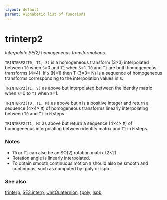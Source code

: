 ```yaml
---
layout: default
parent: Alphabetic list of functions
---
```

# trinterp2
_Interpolate SE(2) homogeneous transformations_


```TRINTERP2(T0, T1, S)``` is a homogeneous transform (3&times;3) interpolated
between `T0` when `S`=0 and `T1` when `S`=1.  `T0` and `T1` are both homogeneous
transforms (4&times;4).  If `S` (N&times;1) then T (3&times;3&times; N) is a sequence of
homogeneous transforms corresponding to the interpolation values in `S`.


```TRINTERP2(T1, S)``` as above but interpolated between the identity matrix
when `S`=0 to `T1` when `S`=1.


```TRINTERP2(T0, T1, M)``` as above but `M` is a positive integer and return a
sequence (4&times;4&times; `M`) of homogeneous transforms linearly interpolating between
`T0` and `T1` in `M` steps.


```TRINTERP2(T1, M)``` as above but return a sequence (4&times;4&times; `M`) of
homogeneous interpolating between identity matrix and `T1` in `M` steps.
### Notes
* `T0` or `T1` can also be an SO(2) rotation matrix (2&times;2).
* Rotation angle is linearly interpolated.
* To obtain smooth continuous motion `S` should also be smooth and continuous,    such as computed by tpoly or lspb.

### See also

[trinterp](trinterp.md), [SE3.interp](SE3.interp.md), [UnitQuaternion](UnitQuaternion.md), [tpoly](tpoly.md), [lspb](lspb.md)
